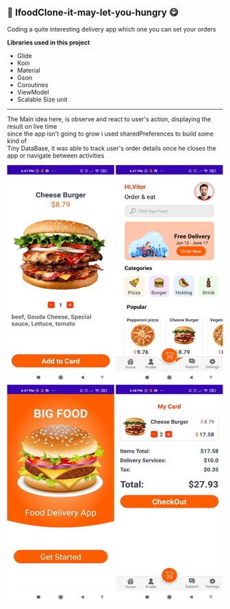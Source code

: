 ## :pizza: IfoodClone-it-may-let-you-hungry :yum:
Coding a quite interesting delivery app which one  you can set your orders 

<p><b> Libraries used in this project</b><br/>

* Glide
* Koin
* Material
* Gson
* Coroutines
* ViewModel
* Scalable Size unit

_________________________________________________________

<p>The Main idea here, is observe and react to user's action, displaying the result on live time<br/>
since the app isn't going to grow i used sharedPreferences to build some kind of</br> Tiny DataBase, 
it was able to track user's order details once he closes the app or navigate between activities</p>

<img src ="images/big1.jpeg" width = 250 height = 510/>   <img src ="images/big2.jpeg" width = 250 height = 510/>
<img src ="images/big3.jpeg" width = 250 height = 510/>   <img src ="images/big4.jpeg" width = 250 height = 510/>
